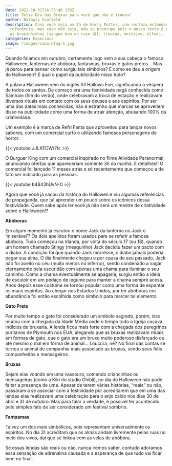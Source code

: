 ```yaml
---
date: 2022-10-31T16:55:46.139Z
title: Feliz Dia das Bruxas para você que não é trouxa!
author: Nathaly Scofield
description: Caso você seja um fã de Harry Potter, com certeza entendeu a nossa
  referência, mas caso não seja, não se preocupe pois o nosso texto é para todos
  os bruxinhinhos (sangue bom ou ruim 😅), trouxas, mestiços, elfos...
categories: Especiais
image: /images/capa-blog-1.jpg
---
```

Quando falamos em outubro, certamente logo vem a sua cabeça o famoso Halloween, lanternas de abóbora, fantasmas, bruxas e gatos pretos... Mas já parou para pensar como surgiu tais símbolos? E como se deu a origem do Halloween? E qual o papel da publicidade nisso tudo?

A palavra Halloween vem do inglês All Hallows Eve, significando a véspera de todos os santos. De começo era uma festividade pagã conhecida como Samhain (fim do verão), onde celebravam a troca de estação e realizavam diversos rituais em contato com os seus deuses e aos espíritos. Por ser uma das datas mais conhecidas, não é estranho que marcas se aproveitem disso na publicidade como uma forma de atrair atenção, abusando 100% da criatividade.

Um exemplo é a marca de Refri Fanta que aproveitou para lançar novos sabores, com um comercial curto e utilizando famosos personagens do horror:

{{< youtube JJLKFDWr7tc >}}

O Burguer King com um comercial inspirado no filme Atividade Paranormal, anunciando ofertas que apareceriam somente 3h da manhã. E detalhes!! O comercial foi lançado 11 meses atrás e só recentemente que começou a de fato ser indicado para as pessoas.

{{< youtube b4843hUvN-0 >}}

Agora que você já sacou da história do Hallowen e viu algumas referências de propaganda, que tal aprender um pouco sobre os icônicos dessa festividade. Quem sabe após ler você já não será um mestre de criatividade sobre o Halloween!?

**Abóboras**

Em algum momento já escutou o nome Jack da lanterna ou Jack o ‘miserável’? Os dois apelidos foram usados pare se referir a famosa abóbora. Tudo começou na Irlanda, por volta do século 17 (ou 18), quando um homem chamado Stingy (mesquinho) Jack decidiu fazer um pacto com o diabo. A condição foi que quando Jack morresse, o diabo jamais poderia pegar sua alma. O dia finalmente chegou e por causa de seu passado, Jack não foi aceito no céu (muito menos no inferno), sendo condenado a vagar eternamente pela escuridão com apenas uma chama para iluminar o seu caminho. Como a chama eventualmente se apagaria, surgiu então a ideia de esculpir em um pedaço de legume para manter a chama sempre acesa. Anos depois esse costume se tornou popular como uma forma de espantar os maus espíritos. Ao chegar nos Estados Unidos, por ter abóboras em abundância foi então escolhida como símbolo para marcar tal elemento.

**Gato Preto**

Por muito tempo o gato foi considerado um símbolo sagrado, porém, isso mudou com a chegada da Idade Média onde o tempo todo a Igreja caçava indícios de bruxaria. A lenda ficou mais forte com a chegada dos peregrinos puritanos de Plymouth nos EUA, alegando que as bruxas realizavam rituais em formas de gato, que o gato era um bruxo muito poderoso disfarçado ou até mesmo o mal em forma de animal... Loucura, né? No final das contas se tornou o animal de companhia mais associado as bruxas, sendo seus fiéis companheiros e mensageiros.

**Bruxas**

Sejam elas voando em uma vassoura, comendo criancinhas ou mensageiras (como a Kiki do studio Ghibli), no dia do Halloween não pode faltar a presença de uma. Apesar de terem várias histórias, “reais” ou não, passaram a se associar com a festividade por acreditarem que em uma das lendas elas realizavam uma celebração para o anjo caído nos dias 30 de abril e 31 de outubro. Mas para falar a verdade, é possível ter acontecido pelo simples fato de ser considerado um festival sombrio.

**Fantasmas**

Talvez um dos mais simbólicos, pois representam universalmente os espíritos. No dia 31 acreditam que as almas andam livremente pelas ruas no meio dos vivos, daí que se linkou com as velas de abóbora.

Se essas lendas são reais ou não, nunca iremos saber, contudo adoramos essa sensação de adrenalina causada e a esperança de que tudo vai ficar bem no final.